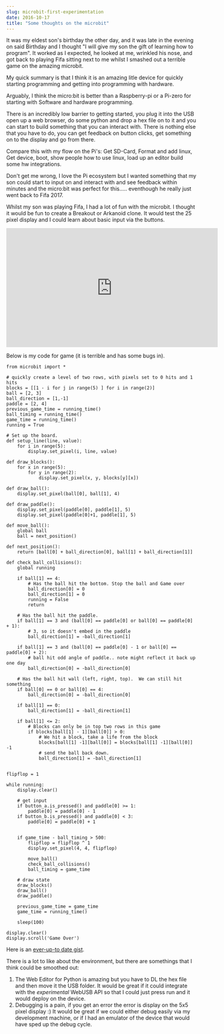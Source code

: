 ```yaml
---
slug: microbit-first-experimentation
date: 2016-10-17
title: "Some thoughts on the microbit"
---
```


It was my eldest son's birthday the other day, and it was late in the evening on
said Birthday and I thought "I will give my son the gift of learning how to
program". It worked as I expected, he looked at me, wrinkled his nose, and got
back to playing Fifa sitting next to me whilst I smashed out a terrible game on
the amazing microbit.

My quick summary is that I think it is an amazing litle device for quickly
starting programming and getting into programming with hardware.

Arguably, I think the micro:bit is better than a Raspberry-pi or a Pi-zero for
starting with Software and hardware programming.

There is an incredibly low barrier to getting started, you plug it into the USB
open up a web browser, do some python and drop a hex file on to it and you can
start to build something that you can interact with. There is nothing else that
you have to do, you can get feedback on button clicks, get something on to the
display and go from there.

Compare this with my flow on the Pi's: Get SD-Card, Format and add linux, Get
device, boot, show people how to use linux, load up an editor build some hw
integrations.

Don't get me wrong, I love the Pi ecosystem but I wanted something that my son
could start to input on and interact with and see feedback within minutes and
the micro:bit was perfect for this..... eventhough he really just went back
to Fifa 2017.

Whilst my son was playing Fifa, I had a lot of fun with the microbit. I thought
it would be fun to create a Breakout or Arkanoid clone.  It would test the 25
pixel display and I could learn about basic input via the buttons.

<iframe width="560" height="315" src="https://www.youtube.com/embed/VpYC25GeFeY" frameborder="0" allowfullscreen></iframe>

Below is my code for game (it is terrible and has some bugs in).

```
from microbit import *

# quickly create a level of two rows, with pixels set to 0 hits and 1 hits
blocks = [[1 - i for j in range(5) ] for i in range(2)]
ball = [2, 3]
ball_direction = [1,-1]
paddle = [2, 4]
previous_game_time = running_time()
ball_timing = running_time()
game_time = running_time()
running = True

# Set up the board.
def setup_line(line, value):
    for i in range(5):
        display.set_pixel(i, line, value)

def draw_blocks():
    for x in range(5):
        for y in range(2):
            display.set_pixel(x, y, blocks[y][x])

def draw_ball():
    display.set_pixel(ball[0], ball[1], 4)

def draw_paddle():
    display.set_pixel(paddle[0], paddle[1], 5)
    display.set_pixel(paddle[0]+1, paddle[1], 5)

def move_ball():
    global ball
    ball = next_position()

def next_position():
    return [ball[0] + ball_direction[0], ball[1] + ball_direction[1]]

def check_ball_collisions():
    global running

    if ball[1] == 4:
        # Has the ball hit the bottom. Stop the ball and Game over
        ball_direction[0] = 0
        ball_direction[1] = 0
        running = False
        return

    # Has the ball hit the paddle.
    if ball[1] == 3 and (ball[0] == paddle[0] or ball[0] == paddle[0] + 1):
        # 3, so it doesn't embed in the paddle
        ball_direction[1] = -ball_direction[1]

    if ball[1] == 3 and (ball[0] == paddle[0] - 1 or ball[0] == paddle[0] + 2):
        # ball hit odd angle of paddle.. note might reflect it back up one day
        ball_direction[0] = -ball_direction[0]

    # Has the ball hit wall (left, right, top).  We can still hit something
    if ball[0] == 0 or ball[0] == 4:
        ball_direction[0] = -ball_direction[0]

    if ball[1] == 0:
        ball_direction[1] = -ball_direction[1]

    if ball[1] <= 2:
        # Blocks can only be in top two rows in this game
        if blocks[ball[1] - 1][ball[0]] > 0:
            # We hit a block, take a life from the block
            blocks[ball[1] -1][ball[0]] = blocks[ball[1] -1][ball[0]] -1
            # send the ball back down.
            ball_direction[1] = -ball_direction[1]


flipflop = 1

while running:
    display.clear()

    # get input
    if button_a.is_pressed() and paddle[0] >= 1:
        paddle[0] = paddle[0] - 1
    if button_b.is_pressed() and paddle[0] < 3:
        paddle[0] = paddle[0] + 1


    if game_time - ball_timing > 500:
        flipflop = flipflop ^ 1
        display.set_pixel(4, 4, flipflop)

        move_ball()
        check_ball_collisions()
        ball_timing = game_time

    # draw state
    draw_blocks()
    draw_ball()
    draw_paddle()

    previous_game_time = game_time
    game_time = running_time()

    sleep(100)

display.clear()
display.scroll('Game Over')
```

Here is an [ever-up-to date gist](https://gist.github.com/PaulKinlan/235efaa3acc539b99e613a59097e4527).

There is a lot to like about the environment, but there are somethings that I
think could be smoothed out:

1. The Web Editor for Python is amazing but you have to DL the hex file and
   then move it the USB folder. It would be great if it could integrate with
   the *experimental* WebUSB API so that I could just press run and it would
   deploy on the device.
2. Debugging is a pain, if you get an error the error is display on the 5x5
   pixel display :)  It would be great if we could either debug easily via my
   development machine, or if I had an emulator of the device that would have
   sped up the debug cycle.